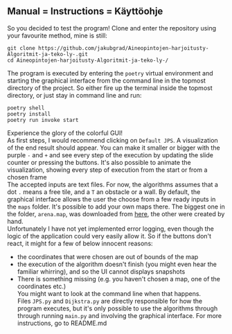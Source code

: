 ## Manual = Instructions = Käyttöohje
So you decided to test the program!
Clone and enter the repository using your favourite method, mine is still:
```
git clone https://github.com/jakubgrad/Aineopintojen-harjoitusty-Algoritmit-ja-teko-ly-.git
cd Aineopintojen-harjoitusty-Algoritmit-ja-teko-ly-/
```
The program is executed by entering the `poetry` virtual environment and starting the graphical interface from the command line in the topmost directory of the project. So either fire up the terminal inside the topmost directory, or just stay in command line and run:
```
poetry shell
poetry install
poetry run invoke start
```
Experience the glory of the colorful GUI!<br/>
As first steps, I would recommend clicking on `Default JPS`. A visualization of the end result should appear. You can make it smaller or bigger with the purple `-` and `+` and see every step of the execution by updating the slide counter or pressing the buttons. It's also possible to animate the visualization, showing every step of execution from the start or from a chosen frame<br/>
The accepted inputs are text files. For now, the algorithms assumes that a dot `.` means a free tile, and a `T` an obstacle or a wall. By default, the graphical interface allows the user the choose from a few ready inputs in the `maps` folder. It's possible to add your own maps there. The biggest one in the folder, `arena.map`, was downloaded from [here](https://www.movingai.com/benchmarks/grids.html), the other were created by hand. <br />
Unfortunately I have not yet implemented error logging, even though the logic of the application could very easily allow it. So if the buttons don't react, it might for a few of below innocent reasons:<br />
- the coordinates that were chosen are out of bounds of the map<br />
- the execution of the algorithm doesn't finish (you might even hear the familiar whirring), and so the UI cannot displays snapshots<br />
- There is something missing (e.g. you haven't chosen a map, one of the coordinates etc.)<br />
You might want to look at the command line when that happens.<br />
Files `JPS.py` and `Dijkstra.py` are directly responsible for how the program executes, but it's only possible to use the algorithms through through running `main.py` and involving the graphical interface. For more instructions, go to README.md
